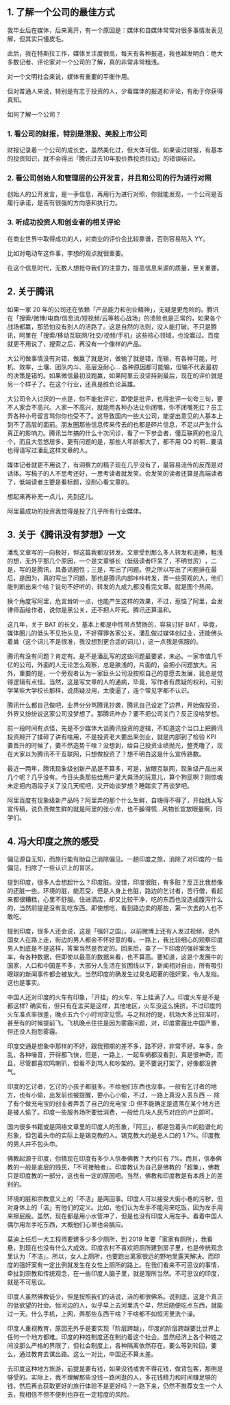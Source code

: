 ## 1. 了解一个公司的最佳方式
我毕业后在媒体，后来离开，有一个原因是：媒体和自媒体常常对很多事情发表见解，但其实只懂皮毛。

此后，我在特斯拉工作，媒体关注度很高，每天有各种报道，我也越发明白：绝大多数记者、评论家对一个公司的了解，真的非常非常粗浅。

对一个文明社会来说，媒体有重要的平衡作用。

但对普通人来说，特别是有志于投资的人，少看媒体的报道和评论，有助于你获得真知。

如何了解一个公司？

### 1. 看公司的财报，特别是港股、美股上市公司

财报记录着一个公司的成长史，虽然美化过，但大体可信。如果读过财报，有基本的投资知识，就不会得出「腾讯过去10年股价靠投资拉动」的错误结论。

### 2. 看公司创始人和管理层的公开发言，并且和公司的行为进行对照

创始人的公开发言，是一手信息，再用行为进行对照，你就能发现，一个公司是否履行承诺，是否有很强的方向感和执行力。

### 3. 听成功投资人和创业者的相关评论

在商业世界中取得成功的人，对商业的评价会比较靠谱，否则容易陷入 YY。

比如对电动车这件事，李想的观点就很重要。

在这个信息时代，无数人想抢夺我们的注意力，提高信息来源的质量，至关重要。

## 2. 关于腾讯

如果一家 20 年的公司还在依赖「产品能力和创业精神」，无疑是更危险的。腾讯在「搜索/微博/电商/信息流/短视频/云等核心战场」的溃败也是正常的，如果各个战场都赢，那恐怕没有别人的活路了。这是自然的法则，没人能打破。不只是腾讯，阿里在「搜索/移动互联网/社交/视频/手机」这些核心领域，也没赢过。百度就更不用说了，搜索之后，再没有一个像样的产品。

大公司做事情没有对错，做赢了就是对，做输了就是错，而输，有各种可能，时机、效率，土壤、团队内斗、高层没耐心… 各种原因都可能输，但输不代表最初的决策是错的。如果微信最初没跑赢，如果阿里云没坚持到最后，现在的评价就是另一个样子了。在这个行业，还真是胜负论英雄。

大公司令人讨厌的一点是，你不能批评它，即使是批评，也得批评一句夸三句，要不人家会不高兴。人家一不高兴，就能用各种办法让你闭嘴，你不闭嘴死扛？员工弄各种小号留言骂你你也受不了。这导致国内一些大公司，能提出意见的人基本上到不了高层的面前。朋友圈那些信息传来传去的也都是碎片信息，不足以产生什么真正的影响力。腾讯当年搞的什么十次问诊，看了一下参会者，懂互联网的也没几个，而且大忽悠居多，更有问题的是，那些人年龄都大了，都不用 QQ 的啊…要请也得请写过潘乱这样文章的人。

媒体记者就更不用说了，有洞察力的稿子现在几乎没有了，最容易流传的反而是对话体。写稿子的人不思考还好，一思考读者就发笑。会发笑的读者还算是高端读者了，低端读者主要是看标题，没耐心看文章的。

想起来再补充一点儿，先到这儿。

阿里最成功的投资我觉得是投了几乎所有行业媒体。

## 3. 关于《腾讯没有梦想》一文

潘乱文章写的一向极好，但这篇我都没转发。文章受到那么多人转发和追捧，粗浅的想，无外乎那几个原因，一个是文章够长（低级读者吓呆了，不明觉厉）​，二是，写的是腾讯，具备话题性；三是，写出了问题。但之所以写出了问题排在最后，是因为，真的写出了问题，那也是腾讯内部咔咔转发，弄一些旁观的人，他们能判断出来个啥？说句不好听的，转发的九成九都没看完文章。就是图个热闹。

换个角度写阿里，危言耸听一点，也能产生这样的效果，不过，惹恼了阿里，会发律师函给作者，说你是黑公关，还不把人吓死。腾讯还算温和。

这几年，关于 BAT 的长文，基本上都是中性带点赞扬的，容易讨好 BAT，毕竟，媒体圈儿的低头不见抬头见，不好得罪各家公关。潘乱做过媒体创过业，还能佛头着粪（这个词儿不是很准，我没想到更合适的词儿），这一点我是佩服的。

腾讯有没有问题？肯定有。是不是潘乱写的这些问题最要紧，未必。一家市值几千亿的公司，外面的人无论怎么观察，总是肤浅的，片面的，会把小问题放大。另外，重要的是，一个旁观者认为一家巨头公司没按照自己的意愿去发展，我总是觉得逻辑有点怪。​当然，这是写文章的人的通病，毕竟，写作者有质疑的权利，可别学某些大学校长那样，说质疑没用，太傻逼了，连个常见字都不认识。

腾讯什么都自己做吧，业界分分骂腾讯抄袭，腾讯自己设定了边界，开始做投资，外界又纷纷说这家公司没梦想了。那腾讯咋办？要不把公司关门？反正没啥梦想。​

前一段时间有点怪，先是不少媒体大谈腾讯投资的逻辑，不知道这个当口上把腾讯投资掰开了揉碎了讲有啥用，不是投资老大要出来创业，就是内部到了检验 KPI 要晋升的时候了，要不然造势干啥？没想到，给自己投资业绩抛光，整秃噜了，现在大家以为腾讯不干互联网，只想做投资了？想不明白这是什么宣传路数。

最近一两年，腾讯现象级创新产品是不算多，可是，放眼互联网，现象级产品出来几个呢？几乎没有。今日头条那些给用户灌大粪汤的玩意儿，​算个狗屁啊？刚惊魂未定把内涵段子关了没几天呢吧，又开始谈梦想？睡踏实了再谈梦吧。

阿里百度有现象级新产品吗？阿里弄的那个什么生鲜，自嗨得不得了，开始找人写宣传稿，说负责做生鲜的就是阿里的张小龙，也不臊得慌…风物长宜放眼量啊，同学们。

## 4. 冯大印度之旅的感受
偏见源自无知，而旅行能有助自己消除偏见。一趟印度之旅，消除了对印度的一些偏见，扫除了一些认识上的盲区。

提到印度，很多人会想起什么？印度脏。没错，印度很脏，有多脏？反正比我想像的还脏一些。环境的脏，能忍受，但是人身上也脏，路边的乞讨者，苦行僧，看起来都很糟糕，心里不舒服。住进酒店，却又比较干净，吃的东西也没造成腹泻什么的，当然前提是没有乱吃东西。即使想吃，看到路边卖的那些，第一次去的人也不敢吃。

提到印度，很多人还会说，这是「强奸之国」。以前微博上还有人发过视频，说外国女人在路上走，街边的男人都会不怀好意的看。一路上，我比较细心的观察印度男人到底是不是这样，答案当然是否定的。回来后，查了一下印度的强奸案发生率，有各种数据，但即使以最高的数据来看，也不算高。要知道，这是个发展中的国家，人口和中国差不多，大部分人生活在贫困线以下，新闻相对自由，所有吸引眼球的新闻事件都会被放大。当然印度的确发生过臭名昭著的强奸案，令人发指。这也是事实。

中国人还对印度的火车有印象，「开挂」的火车，车上挂满了人。印度火车是不是都这样? 确实有，但只有在孟买是这样，其他地区，火车没这么拥挤。不过印度的火车准点率很差，晚点五六个小时司空见惯。与之相对的是，机场大多比较准时，甚至有的时候提前飞。飞机晚点往往是因为雾霾问题，对，印度雾霾比中国严重，但还没人抱怨雾霾。

印度交通是想象中那样的不好，跟我预期的差不多，路不好，非常不好。车多，杂乱，各种噪音，开得都飞快，但是，一路上，一起车祸都没看到，真是很神奇。而且，尽管都喜欢鸣喇叭，但看不到骂人和吵架的。更不要说打架了，好像都没脾气。

印度的乞讨者，乞讨的小孩子都挺多。不给他们东西也没事。一般有乞讨者的地方，也有小偷，出发前也被提醒，要小心小偷，不过，一路上真没人丢东西 -- 除了有个做充电宝的创业者弄丢了自己的充电宝 :D 但不能确定是遗落在某个地方还是被人偷了。印度一些服务场所要给消费，一般给几块人民币对应的卢比即可。

国内很多书籍或是网络文章里的印度人的形象，「阿三」，都是包着头巾的脸谱化的形象，但包着头巾的实际上是锡克教的人。锡克教大约是总人口的 1.7%。印度教的男人并不包头巾。

佛教起源于印度，你猜现在印度有多少人信奉佛教？大约只有 7%。而且，信奉佛教的一般是底层的贱民，「不可接触者」。印度教认为自己是佛教的「超集」，佛教只是印度教的一部分，这也有一定的原因吧。当然，佛教和印度教是有本质上的差别的。

环境的脏和宗教意义上的「不洁」是两回事。印度人可以接受大街小巷的污秽，但对身体上的「洁」有他们的定义。比如，他们认为左手不能用来吃饭，因为左手用来擦屁股。虽然，现在都是用小水管冲了，但是也没有印度人用左手。看着中国人偶尔用左手吃东西，大概他们心里也会膈应。

莫迪上任后一大工程师要建多少多少厕所，到 2019 年要「家家有厕所」，我看悬，到现在也没有什么大成效。印度农村不喜欢把厕所建到房子里，也是传统观念里认为「不洁」。所以，女人上厕所，也要跑出离家很远的野地里露天解决。而印度的强奸案有一定比例就发生在女性上厕所的路上。在我们看来不可思议的事情，牵扯到宗教和传统观念，在一些印度人脑子里，就是理所当然。不可思议的印度，就是不可思议。

印度人虽然佛教徒少，但是按照我们的话说，活的都很佛系。说到底，这是个真正的低欲望的社会。恒河边的人，似乎早上去河里洗个早，然后随便吃点东西，就能过一天。什么手机，上网，弄那些东西干啥？干啥都不如恒河里洗个澡。

印度人重视教育，原因无外乎是要实现「阶层跨越」，印度的阶层跨越要比世界上任何一个地方都难。印度的种姓制度还在制约着这个社会。虽然经济上各个种姓之间没那么严格的界限了，但社会制度上，各种隔离依然存在。要么等到轮回，要么，通过教育去谋出路。这么一对比，中国还不算太差。

去印度这种地方旅游，前提是要有钱，如果没钱或舍不得花钱，做背包客，那倒是够受的。实际上，我不理解那些没钱一路闲逛的人，多花钱精力和时间赚足够的钱，然后再去获取更好的旅行体验不是更好吗？一路下来，仍然不推荐女生一个人去，我相信不但不便利也存在一定程度的风险。